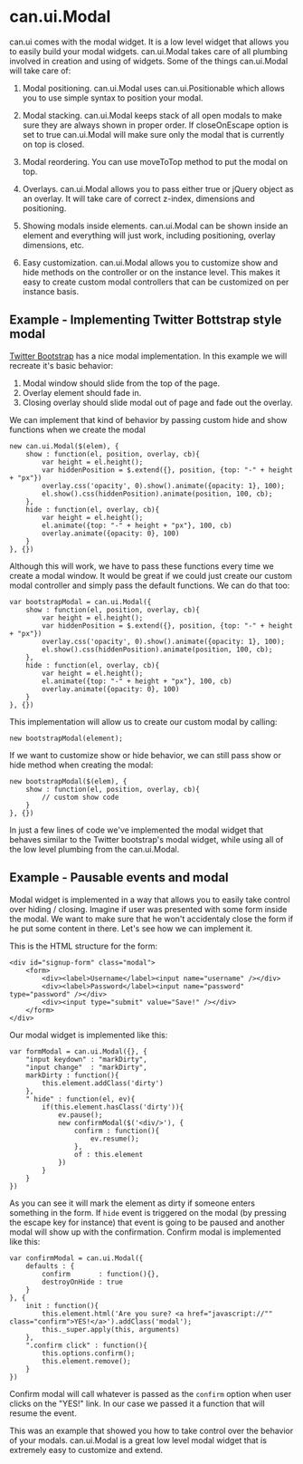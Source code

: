 # can.ui.Modal

can.ui comes with the modal widget. It is a low level widget that allows you 
to easily build your modal widgets. can.ui.Modal takes care of all plumbing involved
in creation and using of widgets. Some of the things can.ui.Modal will take care of:

1. Modal positioning. can.ui.Modal uses can.ui.Positionable which allows you to use
simple syntax to position your modal.

2. Modal stacking. can.ui.Modal keeps stack of all open modals to make sure they are
always shown in proper order. If closeOnEscape option is set to true can.ui.Modal will
make sure only the modal that is currently on top is closed.

3. Modal reordering. You can use moveToTop method to put the modal on top.

4. Overlays. can.ui.Modal allows you to pass either true or jQuery object as an overlay.
It will take care of correct z-index, dimensions and positioning.

5. Showing modals inside elements. can.ui.Modal can be shown inside an element and everything
will just work, including positioning, overlay dimensions, etc.

6. Easy customization. can.ui.Modal allows you to customize show and hide methods on the controller
or on the instance level. This makes it easy to create custom modal controllers that can be 
customized on per instance basis.

## Example - Implementing Twitter Bottstrap style modal

[Twitter Bootstrap](http://twitter.github.com/bootstrap/javascript.html#modals) has a nice modal implementation.
In this example we will recreate it's basic behavior:

1. Modal window should slide from the top of the page.
2. Overlay element should fade in.
3. Closing overlay should slide modal out of page and fade out the overlay.

We can implement that kind of behavior by passing custom hide and show functions when we create the modal

    new can.ui.Modal($(elem), {
    	show : function(el, position, overlay, cb){
    		var height = el.height();
    		var hiddenPosition = $.extend({}, position, {top: "-" + height + "px"})
    		overlay.css('opacity', 0).show().animate({opacity: 1}, 100);
    		el.show().css(hiddenPosition).animate(position, 100, cb);
    	},
    	hide : function(el, overlay, cb){
    		var height = el.height();
    		el.animate({top: "-" + height + "px"}, 100, cb)
    		overlay.animate({opacity: 0}, 100)
    	}
    }, {})

Although this will work, we have to pass these functions every time we create a modal window. It would be great
 if we could just create our custom modal controller and simply pass the default functions. We can do that too:

    var bootstrapModal = can.ui.Modal({
    	show : function(el, position, overlay, cb){
    		var height = el.height();
    		var hiddenPosition = $.extend({}, position, {top: "-" + height + "px"})
    		overlay.css('opacity', 0).show().animate({opacity: 1}, 100);
    		el.show().css(hiddenPosition).animate(position, 100, cb);
    	},
    	hide : function(el, overlay, cb){
    		var height = el.height();
    		el.animate({top: "-" + height + "px"}, 100, cb)
    		overlay.animate({opacity: 0}, 100)
    	}
    }, {})

This implementation will allow us to create our custom modal by calling:

    new bootstrapModal(element);

If we want to customize show or hide behavior, we can still pass show or hide method when creating the modal:

    new bootstrapModal($(elem), {
    	show : function(el, position, overlay, cb){
    		// custom show code
    	}
    }, {})


In just a few lines of code we've implemented the modal widget that behaves similar to the Twitter bootstrap's
modal widget, while using all of the low level plumbing from the can.ui.Modal.

## Example - Pausable events and modal

Modal widget is implemented in a way that allows you to easily take control over hiding / closing. Imagine if 
user was presented with some form inside the modal. We want to make sure that he won't accidentaly close the 
form if he put some content in there. Let's see how we can implement it. 

This is the HTML structure for the form:

    <div id="signup-form" class="modal">
    	<form>
    		<div><label>Username</label><input name="username" /></div>
    		<div><label>Password</label><input name="password" type="password" /></div>
    		<div><input type="submit" value="Save!" /></div>
    	</form>
    </div>

Our modal widget is implemented like this:

    var formModal = can.ui.Modal({}, {
    	"input keydown" : "markDirty",
    	"input change"  : "markDirty",
    	markDirty : function(){
    		this.element.addClass('dirty')
    	},
    	" hide" : function(el, ev){
    		if(this.element.hasClass('dirty')){
    			ev.pause();
    			new confirmModal($('<div/>'), {
    				confirm : function(){
    					ev.resume();
    				},
    				of : this.element
    			})
    		}
    	}
    })

As you can see it will mark the element as dirty if someone enters something in the form. If `hide` event is triggered
on the modal (by pressing the escape key for instance) that event is going to be paused and another modal will show up
with the confirmation. Confirm modal is implemented like this:

    var confirmModal = can.ui.Modal({
    	defaults : {
    		confirm       : function(){},
    		destroyOnHide : true
    	}
    }, {
    	init : function(){
    		this.element.html('Are you sure? <a href="javascript://"" class="confirm">YES!</a>').addClass('modal');
    		this._super.apply(this, arguments)
    	},
    	".confirm click" : function(){
    		this.options.confirm();
    		this.element.remove();
    	}
    })

Confirm modal will call whatever is passed as the `confirm` option when user clicks on the "YES!" link. In our case we 
passed it a function that will resume the event. 

This was an example that showed you how to take control over the behavior of your modals. can.ui.Modal is a great low
level modal widget that is extremely easy to customize and extend.